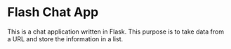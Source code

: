 # Flash Chat App

This is a chat application written in Flask. This purpose is to 
take data from a URL and store  the information in a list.